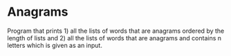 # Anagrams
Program that prints 1) all the lists of words that are anagrams ordered by the length of lists and 2) all the lists of words that are anagrams and contains n letters which is given as an input.
